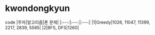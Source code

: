 # kwondongkyun
code
|주차|알고리즘|푼 문제|
|:---:|:---:|:---:|
|1|Greedy|1026, 11047, 11399, 2217, 2839, 5585|
|2|BFS, DFS|1260|
